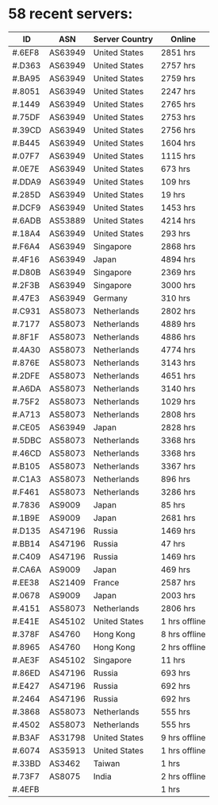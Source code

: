 # 58 recent servers:

| ID | ASN | Server Country | Online |
| ------ | ------ | ------ | ------ |
| #.6EF8 | AS63949 | United States | 2851 hrs |
| #.D363 | AS63949 | United States | 2757 hrs |
| #.BA95 | AS63949 | United States | 2759 hrs |
| #.8051 | AS63949 | United States | 2247 hrs |
| #.1449 | AS63949 | United States | 2765 hrs |
| #.75DF | AS63949 | United States | 2753 hrs |
| #.39CD | AS63949 | United States | 2756 hrs |
| #.B445 | AS63949 | United States | 1604 hrs |
| #.07F7 | AS63949 | United States | 1115 hrs |
| #.0E7E | AS63949 | United States | 673 hrs |
| #.DDA9 | AS63949 | United States | 109 hrs |
| #.285D | AS63949 | United States | 19 hrs |
| #.DCF9 | AS63949 | United States | 1453 hrs |
| #.6ADB | AS53889 | United States | 4214 hrs |
| #.18A4 | AS63949 | United States | 293 hrs |
| #.F6A4 | AS63949 | Singapore | 2868 hrs |
| #.4F16 | AS63949 | Japan | 4894 hrs |
| #.D80B | AS63949 | Singapore | 2369 hrs |
| #.2F3B | AS63949 | Singapore | 3000 hrs |
| #.47E3 | AS63949 | Germany | 310 hrs |
| #.C931 | AS58073 | Netherlands | 2802 hrs |
| #.7177 | AS58073 | Netherlands | 4889 hrs |
| #.8F1F | AS58073 | Netherlands | 4886 hrs |
| #.4A30 | AS58073 | Netherlands | 4774 hrs |
| #.876E | AS58073 | Netherlands | 3143 hrs |
| #.2DFE | AS58073 | Netherlands | 4651 hrs |
| #.A6DA | AS58073 | Netherlands | 3140 hrs |
| #.75F2 | AS58073 | Netherlands | 1029 hrs |
| #.A713 | AS58073 | Netherlands | 2808 hrs |
| #.CE05 | AS63949 | Japan | 2828 hrs |
| #.5DBC | AS58073 | Netherlands | 3368 hrs |
| #.46CD | AS58073 | Netherlands | 3368 hrs |
| #.B105 | AS58073 | Netherlands | 3367 hrs |
| #.C1A3 | AS58073 | Netherlands | 896 hrs |
| #.F461 | AS58073 | Netherlands | 3286 hrs |
| #.7836 | AS9009 | Japan | 85 hrs |
| #.1B9E | AS9009 | Japan | 2681 hrs |
| #.D135 | AS47196 | Russia | 1469 hrs |
| #.BB14 | AS47196 | Russia | 47 hrs |
| #.C409 | AS47196 | Russia | 1469 hrs |
| #.CA6A | AS9009 | Japan | 469 hrs |
| #.EE38 | AS21409 | France | 2587 hrs |
| #.0678 | AS9009 | Japan | 2003 hrs |
| #.4151 | AS58073 | Netherlands | 2806 hrs |
| #.E41E | AS45102 | United States | 1 hrs offline |
| #.378F | AS4760 | Hong Kong | 8 hrs offline |
| #.8965 | AS4760 | Hong Kong | 2 hrs offline |
| #.AE3F | AS45102 | Singapore | 11 hrs |
| #.86ED | AS47196 | Russia | 693 hrs |
| #.E427 | AS47196 | Russia | 692 hrs |
| #.2464 | AS47196 | Russia | 692 hrs |
| #.3868 | AS58073 | Netherlands | 555 hrs |
| #.4502 | AS58073 | Netherlands | 555 hrs |
| #.B3AF | AS31798 | United States | 9 hrs offline |
| #.6074 | AS35913 | United States | 1 hrs offline |
| #.33BD | AS3462 | Taiwan | 1 hrs |
| #.73F7 | AS8075 | India | 2 hrs offline |
| #.4EFB |  |  | 1 hrs |

